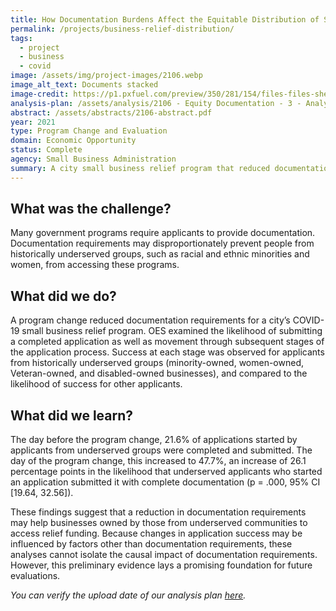 ```yaml
---
title: How Documentation Burdens Affect the Equitable Distribution of Small Business Relief Funding
permalink: /projects/business-relief-distribution/
tags: 
  - project
  - business
  - covid
image: /assets/img/project-images/2106.webp
image_alt_text: Documents stacked
image-credit: https://p1.pxfuel.com/preview/350/281/154/files-files-shelf-paper-office-planning-write.webp 
analysis-plan: /assets/analysis/2106 - Equity Documentation - 3 - Analysis Plan.pdf
abstract: /assets/abstracts/2106-abstract.pdf
year: 2021
type: Program Change and Evaluation
domain: Economic Opportunity
status: Complete
agency: Small Business Administration
summary: A city small business relief program that reduced documentation requirements subsequently received a higher share of completed applications from historically underserved businesses
---
```


## What was the challenge? 
Many government programs require applicants to provide documentation. Documentation requirements may disproportionately prevent people from historically underserved groups, such as racial and ethnic minorities and women, from accessing these programs. 

## What did we do? 
A program change reduced documentation requirements for a city’s COVID-19 small business relief program. OES examined the likelihood of submitting a completed application as well as movement through subsequent stages of the application process. Success at each stage was observed for applicants from historically underserved groups (minority-owned, women-owned, Veteran-owned, and disabled-owned businesses), and compared to the likelihood of success for other applicants.

## What did we learn? 
The day before the program change, 21.6% of applications started by applicants from underserved groups were completed and submitted. The day of the program change, this increased to 47.7%, an increase of 26.1 percentage points in the likelihood that underserved applicants who started an application submitted it with complete documentation (p = .000, 95% CI [19.64, 32.56]). 

These findings suggest that a reduction in documentation requirements may help businesses owned by those from underserved communities to access relief funding. Because changes in application success may be influenced by factors other than documentation requirements, these analyses cannot isolate the causal impact of documentation requirements. However, this preliminary evidence lays a promising foundation for future evaluations. 

*You can verify the upload date of our analysis plan <a href="https://github.com/gsa-oes/office-of-evaluation-sciences/commits/master/assets/analysis/2106 - Equity Documentation - 3 - Analysis Plan.pdf">here</a>.*
